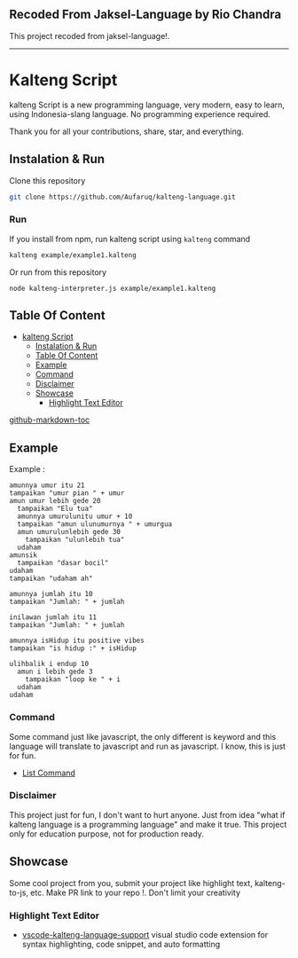 ## Recoded From Jaksel-Language by Rio Chandra

This project recoded from jaksel-language!.

---

# Kalteng Script

kalteng Script is a new programming language, very modern, easy to learn, using Indonesia-slang language. No programming experience required.

Thank you for all your contributions, share, star, and everything.

## Instalation & Run
Clone this repository
```bash
git clone https://github.com/Aufaruq/kalteng-language.git
```

### Run

If you install from npm, run kalteng script using `kalteng` command

```bash
kalteng example/example1.kalteng
```

Or run from this repository
```
node kalteng-interpreter.js example/example1.kalteng
```

## Table Of Content

* [kalteng Script](#kalteng-script)
   * [Instalation &amp; Run](#instalation--run)
   * [Table Of Content](#table-of-content)
   * [Example](#example)
   * [Command](#command)
  * [Disclaimer](#disclaimer)
   * [Showcase](#showcase)
      * [Highlight Text Editor](#highlight-text-editor)

[github-markdown-toc](https://github.com/ekalinin/github-markdown-toc)

## Example 

Example : 

```
amunnya umur itu 21
tampaikan "umur pian " + umur
amun umur lebih gede 20
  tampaikan "Elu tua"
  amunnya umurulunitu umur + 10
  tampaikan "amun ulunumurnya " + umurgua
  amun umurulunlebih gede 30
    tampaikan "ulunlebih tua"
  udaham
amunsik
  tampaikan "dasar bocil"
udaham
tampaikan "udaham ah"
```

```
amunnya jumlah itu 10
tampaikan "Jumlah: " + jumlah

inilawan jumlah itu 11
tampaikan "Jumlah: " + jumlah

amunnya isHidup itu positive vibes
tampaikan "is hidup :" + isHidup

ulihbalik i endup 10
  amun i lebih gede 3
    tampaikan "loop ke " + i
  udaham
udaham
```

### Command

Some command just like javascript, the only different is keyword and this language will translate to javascript and run as javascript. I know, this is just for fun.

- [List Command](Command.md)

### Disclaimer

This project just for fun, I don't want to hurt anyone. Just from idea "what if kalteng language is a programming language" and make it true. This project only for education purpose, not for production ready.

## Showcase

Some cool project from you, submit your project like highlight text, kalteng-to-js, etc. Make PR link to your repo !. Don't limit your creativity

### Highlight Text Editor
- [vscode-kalteng-language-support](https://github.com/ngupuk/vscode-kalteng-language-support) visual studio code extension for syntax highlighting, code snippet, and auto formatting
